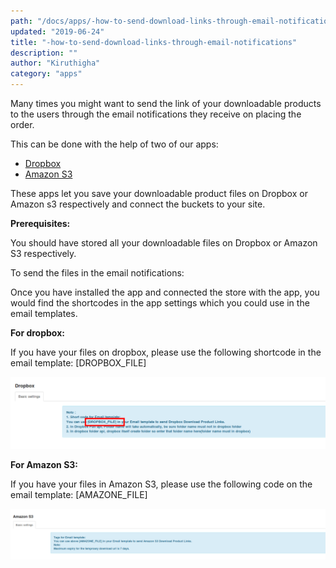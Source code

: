 ```yaml
---
path: "/docs/apps/-how-to-send-download-links-through-email-notifications"
updated: "2019-06-24"
title: "-how-to-send-download-links-through-email-notifications"
description: ""
author: "Kiruthigha"
category: "apps"
---
```


Many times you might want to send the link of your downloadable products to  the users through the email notifications they receive on placing the order.

This can be done with the help of two of our apps:

* [Dropbox](https://www.j2store.org/extensions/apps/dropbox.html)
* [Amazon S3](https://www.j2store.org/extensions/apps/amazon-s3.html)


These apps let you save your downloadable product files on Dropbox or Amazon s3 respectively and connect the buckets to your site.

**Prerequisites:**

You should have stored all your downloadable files on Dropbox or Amazon S3 respectively. 

To send the files in the email notifications:
 
Once you have installed the app and connected the store with the app, you would find the shortcodes in the app settings which you could use in the email templates.

**For dropbox:**

If you have your files on dropbox, please use the following shortcode in the email template:
[DROPBOX_FILE]

![dl01](../../images/apps/how-to-send-download-links-through-email-notifications/dl01.png)

**For Amazon S3:**

If you have your files in Amazon S3, please use the following code on the email template:
[AMAZONE_FILE] 

![dl02](../../images/apps/how-to-send-download-links-through-email-notifications/dl02.png)


